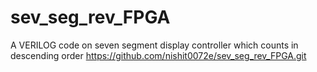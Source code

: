 # sev_seg_rev_FPGA
A VERILOG code on seven segment  display controller which counts in descending order
https://github.com/nishit0072e/sev_seg_rev_FPGA.git
